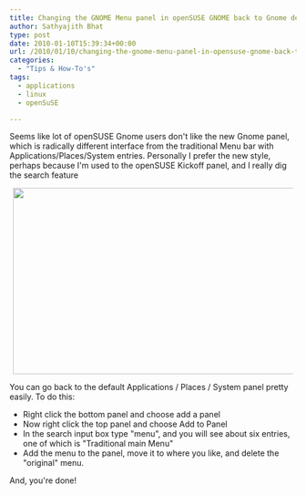 ```yaml
---
title: Changing the GNOME Menu panel in openSUSE GNOME back to Gnome defaults
author: Sathyajith Bhat
type: post
date: 2010-01-10T15:39:34+00:00
url: /2010/01/10/changing-the-gnome-menu-panel-in-opensuse-gnome-back-to-gnome-defaults/
categories:
  - "Tips & How-To's"
tags:
  - applications
  - linux
  - openSuSE

---
```

Seems like lot of openSUSE Gnome users don't like the new Gnome panel, which is radically different interface from the traditional Menu bar with Applications/Places/System entries. Personally I prefer the new style, perhaps because I'm used to the openSUSE Kickoff panel, and I really dig the search feature



<a id="aptureLink_yMh1BnWwbY" style="margin-top: 0; margin-right: auto; margin-bottom: 0; margin-left: auto; text-align: center; display: block; padding-top: 0px; padding-right: 6px; padding-bottom: 0px; padding-left: 6px;" href="https://img245.imageshack.us/img245/694/uploadc.jpg"><img style="border: 0px none currentColor;" src="https://img245.imageshack.us/img245/694/uploadc.jpg" alt="" width="509px" height="327px" /></a>

You can go back to the default Applications / Places / System panel pretty easily. To do this:

  * Right click the bottom panel and choose add a panel
  * Now right click the top panel and choose Add to Panel
  * In the search input box type "menu", and you will see about six entries, one of which is "Traditional main Menu"
  * Add the menu to the panel, move it to where you like, and delete the "original" menu.

And, you're done!
